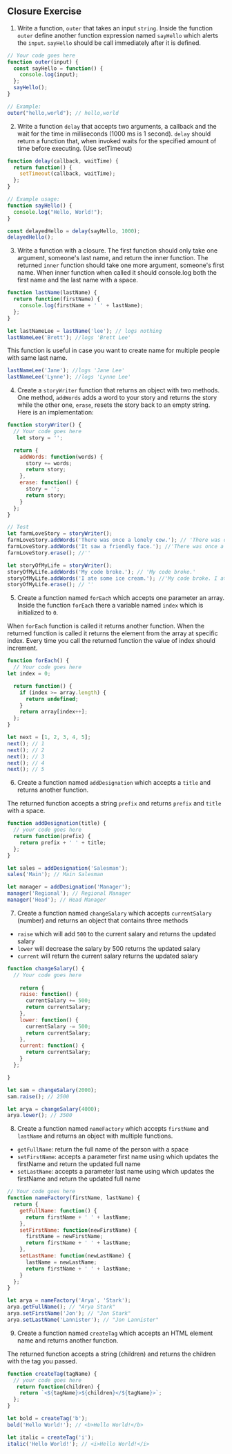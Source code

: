 ## Closure Exercise

1. Write a function, `outer` that takes an input `string`. Inside the function `outer` define another function expression named `sayHello` which alerts the `input`. `sayHello` should be call immediately after it is defined.

```js
// Your code goes here
function outer(input) {
  const sayHello = function() {
    console.log(input);
  };
  sayHello();
}

// Example:
outer("hello,world"); // hello,world
```

2. Write a function `delay` that accepts two arguments, a callback and the wait for the time in milliseconds (1000 ms is 1 second). `delay` should return a function that, when invoked waits for the specified amount of time before executing. (Use setTimeout)

```js
function delay(callback, waitTime) {
  return function() {
    setTimeout(callback, waitTime);
  };
}

// Example usage:
function sayHello() {
  console.log("Hello, World!");
}

const delayedHello = delay(sayHello, 1000); 
delayedHello();

```

3. Write a function with a closure. The first function should only take one argument, someone's last name, and return the inner function. The returned `inner` function should take one more argument, someone's first name. When inner function when called it should console.log both the first name and the last name with a space.

```js
function lastName(lastName) {
  return function(firstName) {
    console.log(firstName + ' ' + lastName);
  };
}

let lastNameLee = lastName('lee'); // logs nothing
lastNameLee('Brett'); //logs 'Brett Lee'
```

This function is useful in case you want to create name for multiple people with same last name.

```js
lastNameLee('Jane'); //logs 'Jane Lee'
lastNameLee('Lynne'); //logs 'Lynne Lee'
```

4. Create a `storyWriter` function that returns an object with two methods. One method, `addWords` adds a word to your story and returns the story while the other one, `erase`, resets the story back to an empty string. Here is an implementation:

```js
function storyWriter() {
  // Your code goes here
   let story = '';

  return {
    addWords: function(words) {
      story += words;
      return story;
    },
    erase: function() {
      story = '';
      return story;
    }
  };
}

// Test
let farmLoveStory = storyWriter();
farmLoveStory.addWords('There was once a lonely cow.'); // 'There was once a lonely cow.'
farmLoveStory.addWords('It saw a friendly face.'); //'There was once a lonely cow. It saw a friendly face.'
farmLoveStory.erase(); //''

let storyOfMyLife = storyWriter();
storyOfMyLife.addWords('My code broke.'); // 'My code broke.'
storyOfMyLife.addWords('I ate some ice cream.'); //'My code broke. I ate some ice cream.'
storyOfMyLife.erase(); // ''

```

5. Create a function named `forEach` which accepts one parameter an array. Inside the function `forEach` there a variable named `index` which is initialized to `0`.

When `forEach` function is called it returns another function. When the returned function is called it returns the element from the array at specific index. Every time you call the returned function the value of index should increment.

```js
function forEach() {
  // Your code goes here
let index = 0;

  return function() {
    if (index >= array.length) {
      return undefined; 
    }
    return array[index++];
  };
}

let next = [1, 2, 3, 4, 5];
next(); // 1
next(); // 2
next(); // 3
next(); // 4
next(); // 5
```

6. Create a function named `addDesignation` which accepts a `title` and returns another function.

The returned function accepts a string `prefix` and returns `prefix` and `title` with a space.

```js
function addDesignation(title) {
  // your code goes here
  return function(prefix) {
    return prefix + ' ' + title;
  };
}

let sales = addDesignation('Salesman');
sales('Main'); // Main Salesman

let manager = addDesignation('Manager');
manager('Regional'); // Regional Manager
manager('Head'); // Head Manager
```

7. Create a function named `changeSalary` which accepts `currentSalary` (number) and returns an object that contains three methods

- `raise` which will add `500` to the current salary and returns the updated salary
- `lower` will decrease the salary by 500 returns the updated salary
- `current` will return the current salary returns the updated salary

```js
function changeSalary() {
  // Your code goes here
    
    return {
    raise: function() {
      currentSalary += 500;
      return currentSalary;
    },
    lower: function() {
      currentSalary -= 500;
      return currentSalary;
    },
    current: function() {
      return currentSalary;
    }
  };

}

let sam = changeSalary(2000);
sam.raise(); // 2500

let arya = changeSalary(4000);
arya.lower(); // 3500

```

8. Create a function named `nameFactory` which accepts `firstName` and `lastName` and returns an object with multiple functions.

- `getFullName`: return the full name of the person with a space
- `setFirstName`: accepts a parameter first name using which updates the firstName and return the updated full name
- `setLastName`: accepts a parameter last name using which updates the firstName and return the updated full name

```js
// Your code goes here
function nameFactory(firstName, lastName) {
  return {
    getFullName: function() {
      return firstName + ' ' + lastName;
    },
    setFirstName: function(newFirstName) {
      firstName = newFirstName;
      return firstName + ' ' + lastName;
    },
    setLastName: function(newLastName) {
      lastName = newLastName;
      return firstName + ' ' + lastName;
    }
  };
}

let arya = nameFactory('Arya', 'Stark');
arya.getFullName(); // "Arya Stark"
arya.setFirstName('Jon'); // "Jon Stark"
arya.setLastName('Lannister'); // "Jon Lannister"
```

9. Create a function named `createTag` which accepts an HTML element name and returns another function.

The returned function accepts a string (children) and returns the children with the tag you passed.

```js
function createTag(tagName) {
  // your code goes here
   return function(children) {
    return `<${tagName}>${children}</${tagName}>`;
  };
}

let bold = createTag('b');
bold('Hello World!'); // <b>Hello World!</b>

let italic = createTag('i');
italic('Hello World!'); // <i>Hello World!</i>

```
